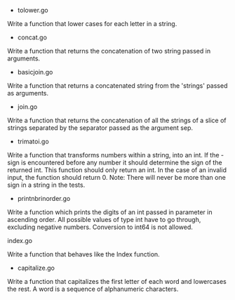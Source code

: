 - tolower.go

Write a function that lower cases for each letter in a string.

- concat.go 

Write a function that returns the concatenation of two string passed in arguments.

- basicjoin.go

Write a function that returns a concatenated string from the 'strings' passed as arguments.

- join.go

Write a function that returns the concatenation of all the strings of a slice of strings separated by the separator passed as the argument sep.

- trimatoi.go 

Write a function that transforms numbers within a string, into an int.
If the - sign is encountered before any number it should determine the sign of the returned int.
This function should only return an int. In the case of an invalid input, the function should return 0.
Note: There will never be more than one sign in a string in the tests.

- printnbrinorder.go

Write a function which prints the digits of an int passed in parameter in ascending order. All possible values of type int have to go through, excluding negative numbers. Conversion to int64 is not allowed.

index.go

Write a function that behaves like the Index function.

- capitalize.go

Write a function that capitalizes the first letter of each word and lowercases the rest.
A word is a sequence of alphanumeric characters.